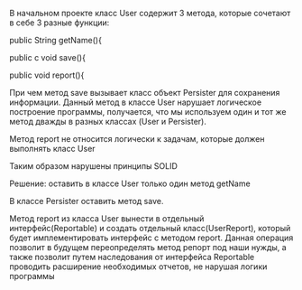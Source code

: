 В начальном проекте класс User содержит 3 метода, которые сочетают в себе 3 разные функции:

public String getName(){

public c void save(){

public void report(){

При чем метод save вызывает класс объект Persister для сохранения информации. Данный метод в классе User нарушает логическое построение программы, получается, что мы используем один и тот же метод дважды в разных классах (User и Persister).

Метод report не относится логически к задачам, которые должен выполнять класс User

Таким образом нарушены принципы SOLID

Решение: оставить в классе User только один метод getName

В классе Persister оставить метод save.

Метод report из класса User вынести в отдельный интерфейс(Reportable) и создать отдельный класс(UserReport), который будет
имплементировать интерфейс с методом report. Данная операция позволит в будущем переопределять метод репорт под наши нужды, а также позволит путем наследования от интерфейса Reportable проводить расширение необходимых отчетов, не нарушая логики программы




